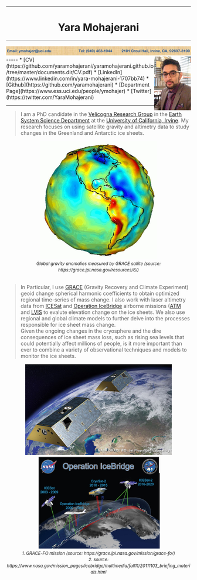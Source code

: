   
----

<center><h1>Yara Mohajerani</h1></center>   

-----
  
<img style="float: center;" src="./images.dir/contact_info.png">  
-----
<img style="float: right;" src="./images.dir/yara1.jpg" width="100">   
* [CV](https://github.com/yaramohajerani/yaramohajerani.github.io/tree/master/documents.dir/CV.pdf)  
* [LinkedIn](https://www.linkedin.com/in/yara-mohajerani-1707bb74)   
* [Github](https://github.com/yaramohajerani)  
* [Department Page](https://www.ess.uci.edu/people/ymohajer)  
* [Twitter](https://twitter.com/YaraMohajerani)

----

> I am a PhD candidate in the [Velicogna Research Group](http://faculty.sites.uci.edu/velicogna/) in the [Earth System Science Department](https://www.ess.uci.edu) at the [University of California, Irvine](https://uci.edu). My research focuses on using satellite gravity and altimetry data to study changes in the Greenland and Antarctic ice sheets. 

<center><img src="./images.dir/geoid.gif" width="320"><br />
<small><i>Global gravity anomalies measured by GRACE sallite (source: https://grace.jpl.nasa.gov/resources/6/)</i></small></center><br />   

> In Particular, I use [GRACE](https://grace.jpl.nasa.gov) (Gravity Recovery and Climate Experiment) geoid change spherical harmonic coefficients to obtain optimized regional time-series of mass change. I also work with laser altimetry data from [ICESat](https://icesat.gsfc.nasa.gov) and [Operation IceBridge](https://www.nasa.gov/mission_pages/icebridge/index.html) airborne missions ([ATM](http://nsidc.org/data/ilatm2) and [LVIS](https://nsidc.org/data/docs/daac/icebridge/ilvis2/) to evalute elevation change on the ice sheets. We also use regional and global climate models to further delve into the processes responsible for ice sheet mass change.  
Given the ongoing changes in the cryosphere and the dire consequences of ice sheet mass loss, such as rising sea levels that could potentially affect millions of people, is it more important than ever to combine a variety of observational techniques and models to monitor the ice sheets.


<center><img src="./images.dir/grace2.jpg" width="400"/> <img src="./images.dir/icebrdige2.jpg" width="333"/><br />
<small><i>1. GRACE-FO mission (source: https://grace.jpl.nasa.gov/mission/grace-fo/)</i></small><br />
<small><i>2. source: https://www.nasa.gov/mission_pages/icebridge/multimedia/fall11/20111103_briefing_materials.html</i></small></center><br /> 


